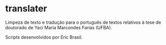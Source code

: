 # translater

Limpeza de texto e tradução para o português de textos relativos à tese de doutorado de Yaci Maria Marcondes Farias (UFBA).

Scripts desenvolvidos por Eric Brasil.

